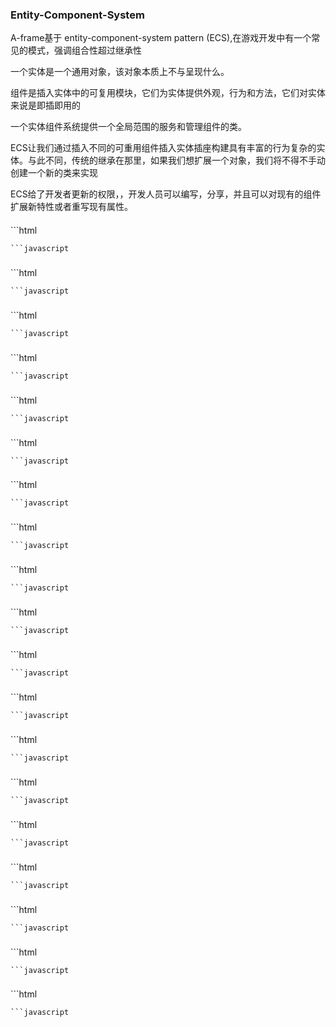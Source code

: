 <h3>Entity-Component-System</h3>

A-frame基于 entity-component-system pattern (ECS),在游戏开发中有一个常见的模式，强调组合性超过继承性

一个实体是一个通用对象，该对象本质上不与呈现什么。

组件是插入实体中的可复用模块，它们为实体提供外观，行为和方法，它们对实体来说是即插即用的

一个实体组件系统提供一个全局范围的服务和管理组件的类。

ECS让我们通过插入不同的可重用组件插入实体插座构建具有丰富的行为复杂的实体。与此不同，传统的继承在那里，如果我们想扩展一个对象，我们将不得不手动创建一个新的类来实现

ECS给了开发者更新的权限，，开发人员可以编写，分享，并且可以对现有的组件扩展新特性或者重写现有属性。

<h4></h4>
```html

```
```javascript

```
<h3></h3>
```html

```
```javascript

```
<h3></h3>
```html

```
```javascript

```
<h3></h3>
```html

```
```javascript

```
<h3></h3>
```html

```
```javascript

```
<h3></h3>
```html

```
```javascript

```
<h3></h3>
```html

```
```javascript

```
<h3></h3>
```html

```
```javascript

```
<h3></h3>
```html

```
```javascript

```
<h3></h3>
```html

```
```javascript

```
<h3></h3>
```html

```
```javascript

```
<h3></h3>
```html

```
```javascript

```
<h3></h3>
```html

```
```javascript

```
<h3></h3>
```html

```
```javascript

```
<h3></h3>
```html

```
```javascript

```
<h3></h3>
```html

```
```javascript

```
<h3></h3>
```html

```
```javascript

```
<h3></h3>
```html

```
```javascript

```
<h3></h3>
```html

```
```javascript

```

